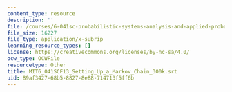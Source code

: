 ```yaml
---
content_type: resource
description: ''
file: /courses/6-041sc-probabilistic-systems-analysis-and-applied-probability-fall-2013/89af342768b588278e88714713f5ff6b_MIT6_041SCF13_Setting_Up_a_Markov_Chain_300k.srt
file_size: 16227
file_type: application/x-subrip
learning_resource_types: []
license: https://creativecommons.org/licenses/by-nc-sa/4.0/
ocw_type: OCWFile
resourcetype: Other
title: MIT6_041SCF13_Setting_Up_a_Markov_Chain_300k.srt
uid: 89af3427-68b5-8827-8e88-714713f5ff6b
---
```

